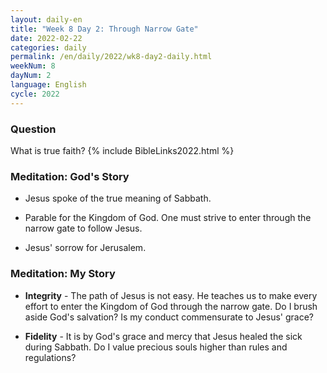```yaml
---
layout: daily-en
title: "Week 8 Day 2: Through Narrow Gate"
date: 2022-02-22
categories: daily
permalink: /en/daily/2022/wk8-day2-daily.html
weekNum: 8
dayNum: 2
language: English
cycle: 2022
---
```


### Question     
What is true faith? 
{% include BibleLinks2022.html %} 

### Meditation: God's Story   
+ Jesus spoke of the true meaning of Sabbath. 

+ Parable for the Kingdom of God. One must strive to enter through the narrow gate to follow Jesus. 

+ Jesus' sorrow for Jerusalem. 

### Meditation: My Story   
+ **Integrity** - The path of Jesus is not easy. He teaches us to make every effort to enter the Kingdom of God through the narrow gate. Do I brush aside God's salvation? Is my conduct commensurate to Jesus' grace? 

+ **Fidelity** - It is by God's grace and mercy that Jesus healed the sick during Sabbath. Do I value precious souls higher than rules and regulations? 
